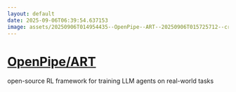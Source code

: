 ```yaml
---
layout: default
date: 2025-09-06T06:39:54.637153
image: assets/20250906T014954435--OpenPipe--ART--20250906T015725712--cropped.png
---
```


# [OpenPipe/ART](https://github.com/OpenPipe/ART)

open-source RL framework for training LLM agents on real-world tasks
